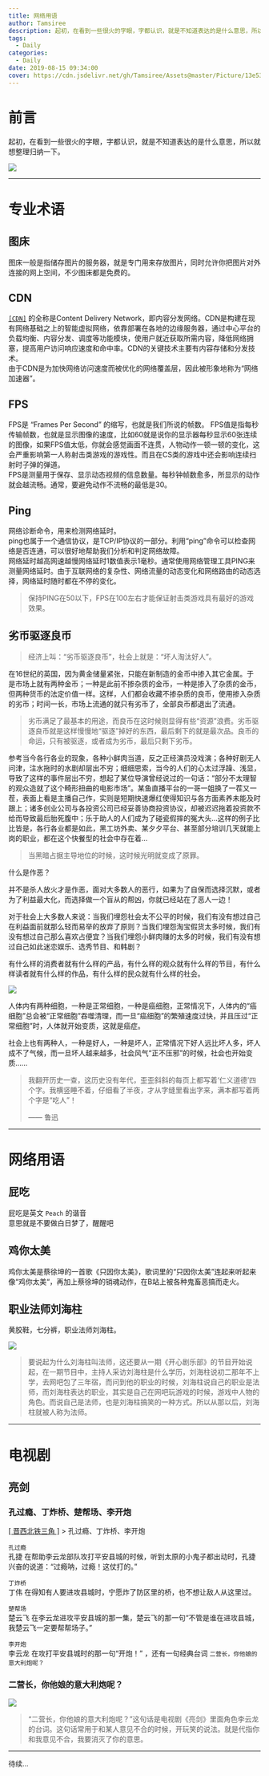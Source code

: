 ```yaml
---
title: 网络用语
author: Tamsiree
description: 起初，在看到一些很火的字眼，字都认识，就是不知道表达的是什么意思，所以就想整理归纳一下。
tags:
  - Daily
categories:
  - Daily
date: 2019-08-15 09:34:00
cover: https://cdn.jsdelivr.net/gh/Tamsiree/Assets@master/Picture/13e535eb4f3c0276170cab8f4878aa57ed5879b3.jpg
---
```


# 前言
起初，在看到一些很火的字眼，字都认识，就是不知道表达的是什么意思，所以就想整理归纳一下。

![](https://cdn.jsdelivr.net/gh/Tamsiree/Assets@master/Picture/upic_31528482_ZWxVYlJBeXBESTlpbm9Ib1diMHRGUT09_1571244105358.jpg)

---

# 专业术语
## 图床
图床一般是指储存图片的服务器，就是专门用来存放图片，同时允许你把图片对外连接的网上空间，不少图床都是免费的。  

## CDN
[`[CDN]`](https://tamsiree.com/Technical-Research/CDN/CDN/) 的全称是Content Delivery Network，即内容分发网络。CDN是构建在现有网络基础之上的智能虚拟网络，依靠部署在各地的边缘服务器，通过中心平台的负载均衡、内容分发、调度等功能模块，使用户就近获取所需内容，降低网络拥塞，提高用户访问响应速度和命中率。CDN的关键技术主要有内容存储和分发技术。  
由于CDN是为加快网络访问速度而被优化的网络覆盖层，因此被形象地称为“网络加速器”。

## FPS
FPS是 “Frames Per Second” 的缩写，也就是我们所说的帧数。
FPS值是指每秒传输帧数，也就是显示图像的速度，比如60就是说你的显示器每秒显示60张连续的图像，如果FPS值太低，你就会感觉画面不连贯，人物动作一顿一顿的变化，这会严重影响第一人称射击类游戏的游戏性。而且在CS类的游戏中还会影响连续扫射时子弹的弹道。  
FPS是测量用于保存、显示动态视频的信息数量。每秒钟帧数愈多，所显示的动作就会越流畅。通常，要避免动作不流畅的最低是30。

## Ping
网络诊断命令，用来检测网络延时。  
ping也属于一个通信协议，是TCP/IP协议的一部分。利用“ping”命令可以检查网络是否连通，可以很好地帮助我们分析和判定网络故障。  
网络延时越高网速越慢网络延时1数值表示1毫秒。通常使用网络管理工具PING来测量网络延时。由于互联网络的复杂性、网络流量的动态变化和网络路由的动态选择，网络延时随时都在不停的变化。

> 保持PING在50以下，FPS在100左右才能保证射击类游戏具有最好的游戏效果。

## 劣币驱逐良币

> 经济上叫：“劣币驱逐良币”，社会上就是：“坏人淘汰好人”。

在16世纪的英国，因为黄金储量紧张，只能在新制造的金币中掺入其它金属。于是市场上就有两种金币；一种是此前不掺杂质的金币，一种是掺入了杂质的金币，但两种货币的法定价值一样。这样，人们都会收藏不掺杂质的良币，使用掺入杂质的劣币；时间一长，市场上流通的就只有劣币了，全部良币都退出了流通。

> 劣币满足了最基本的用途，而良币在这时候则显得有些“资源”浪费。劣币驱逐良币就是这样慢慢地“驱逐”掉好的东西，最后剩下的就是最次品。良币的命运，只有被驱逐，或者成为劣币，最后只剩下劣币。

参考当今各行各业的现象，各种小鲜肉当道，反之正经演员没戏演；各种好剧无人问津，注水拖时的水剧却层出不穷；细细思索，当今的人们的心太过浮躁、浅显，导致了这样的事件层出不穷，想起了某位导演曾经说过的一句话：“部分不太理智的观众造就了这个畸形扭曲的电影市场”。某鱼直播平台的一哥一姐换了一茬又一茬，表面上看是主播自己作，实则是短期快速爆红使得知识与各方面素养未能及时跟上；诸多创业公司与各投资公司已经妥善协商投资协议，却被迟迟拖着投资款不给而导致最后胎死腹中；乐于助人的人们成为了碰瓷假摔的冤大头...这样的例子比比皆是，各行各业都是如此，黑工坊外卖、某夕夕平台、甚至部分培训几天就能上岗的职业，都在这个快餐型的社会中存在着...

> 当黑暗占据主导地位的时候，这时候光明就变成了原罪。

什么是作恶？

并不是杀人放火才是作恶，面对大多数人的恶行，如果为了自保而选择沉默，或者为了利益最大化，而选择做一个盲从的帮凶，你就已经站在了恶人一边！

对于社会上大多数人来说：当我们埋怨社会太不公平的时候，我们有没有想过自己在利益面前就那么轻而易举的放弃了原则？当我们埋怨淘宝假货太多时候，我们有没有想过自己那么喜欢占便宜？当我们埋怨小鲜肉赚的太多的时候，我们有没有想过自己如此迷恋娱乐、选秀节目、和韩剧？

有什么样的消费者就有什么样的产品，有什么样的观众就有什么样的节目，有什么样读者就有什么样的作品，有什么样的民众就有什么样的社会。

![](https://timgsa.baidu.com/timg?image&quality=80&size=b9999_10000&sec=1576069069083&di=1a8bee75a1fc71e489d425c2ca4ff7cf&imgtype=0&src=http%3A%2F%2Fn.sinaimg.cn%2Fsinacn%2Fw1280h720%2F20180307%2F9ffb-fxpwyhv4794756.jpg)

人体内有两种细胞，一种是正常细胞，一种是癌细胞，正常情况下，人体内的“癌细胞”总会被“正常细胞”吞噬清理，而一旦“癌细胞”的繁殖速度过快，并且压过“正常细胞”时，人体就开始变质，这就是癌症。

社会上也有两种人，一种是好人，一种是坏人，正常情况下好人远比坏人多，坏人成不了气候，而一旦坏人越来越多，社会风气“正不压邪”的时候，社会也开始变质……

> 我翻开历史一查，这历史没有年代，歪歪斜斜的每页上都写着‘仁义道德’四个字。我横竖睡不着，仔细看了半夜，才从字缝里看出字来，满本都写着两个字是“吃人”！
>   
> —— 鲁迅

---

# 网络用语
## 屁吃
屁吃是英文 `Peach` 的谐音  
意思就是不要做白日梦了，醒醒吧

## 鸡你太美
鸡你太美是蔡徐坤的一首歌《只因你太美》，歌词里的“只因你太美”连起来听起来像“鸡你太美“，再加上蔡徐坤的销魂动作，在B站上被各种鬼畜恶搞而走火。  

## 职业法师刘海柱
黄胶鞋，七分裤，职业法师刘海柱。  

![](http://www.jd-tv.com/uploads/allimg/190131/18-1Z131102245344.jpg)

> 要说起为什么刘海柱叫法师，这还要从一期《开心剧乐部》的节目开始说起，在一期节目中，主持人采访刘海柱是什么学历，刘海柱说初二那年不上学，去网吧包了三年宿，而问到他的职业的时候，刘海柱说自己的职业是法师，而刘海柱表达的职业，其实是自己在网吧玩游戏的时候，游戏中人物的角色。而说自己是法师，也是刘海柱搞笑的一种方式。所以从那以后，刘海柱就被人称为法师。

---

# 电视剧
## 亮剑
### 孔过瘾、丁炸桥、楚帮场、李开炮

[[ 晋西北铁三角 ]](https://tamsiree.com/电视剧/亮剑/晋西北铁三角/) > 孔过瘾、丁炸桥、李开炮

`孔过瘾`  
孔捷 在帮助李云龙部队攻打平安县城的时候，听到太原的小鬼子都出动时，孔捷兴奋的说道：“过瘾呐，过瘾！这仗打的。”

`丁炸桥`  
丁伟 在得知有人要进攻县城时，宁愿炸了防区里的桥，也不想让敌人从这里过。

`楚帮场`  
楚云飞 在李云龙进攻平安县城的那一集，楚云飞的那一句“不管是谁在进攻县城，我楚云飞一定要帮帮场子。”

`李开炮`  
李云龙 在攻打平安县城时的那一句“开炮！” ，还有一句经典台词 `二营长，你他娘的意大利炮呢？`

### 二营长，你他娘的意大利炮呢？

![](http://5b0988e595225.cdn.sohucs.com/images/20180609/998039f93a344188885e74be03b5a0a3.jpeg)

> “二营长，你他娘的意大利炮呢？”这句话是电视剧《亮剑》里面角色李云龙的台词。这句话常用于和某人意见不合的时候，开玩笑的说法。就是代指你和我意见不合，我要消灭了你的意思。

---
待续...